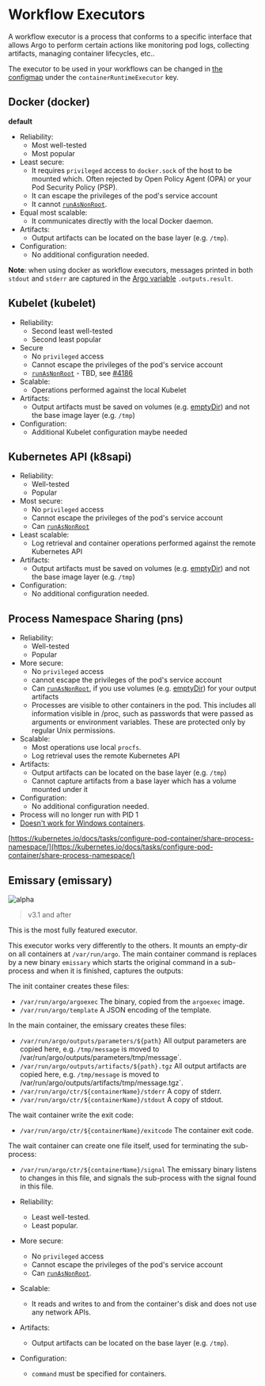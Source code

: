 # Workflow Executors

A workflow executor is a process that conforms to a specific interface that allows Argo to perform certain actions like monitoring pod logs, collecting artifacts, managing container lifecycles, etc..

The executor to be used in your workflows can be changed in [the configmap](./workflow-controller-configmap.yaml) under the `containerRuntimeExecutor` key.


## Docker (docker)

**default**

* Reliability:
    * Most well-tested
    * Most popular
* Least secure:
    * It requires `privileged` access to `docker.sock` of the host to be mounted which. Often rejected by Open Policy Agent (OPA) or your Pod Security Policy (PSP).
    * It can escape the privileges of the pod's service account
    * It cannot [`runAsNonRoot`](workflow-pod-security-context.md).
* Equal most scalable:
    * It communicates directly with the local Docker daemon.
* Artifacts:
    * Output artifacts can be located on the base layer (e.g. `/tmp`).
* Configuration:
    * No additional configuration needed.

**Note**: when using docker as workflow executors, messages printed in both `stdout` and `stderr` are captured in the [Argo variable](./variables.md#scripttemplate) `.outputs.result`.

## Kubelet (kubelet)

* Reliability:
    * Second least well-tested
    * Second least popular
* Secure
    * No `privileged` access
    * Cannot escape the privileges of the pod's service account
    * [`runAsNonRoot`](workflow-pod-security-context.md) - TBD, see [#4186](https://github.com/argoproj/argo-workflows/issues/4186)
* Scalable:
    * Operations performed against the local Kubelet
* Artifacts:
    * Output artifacts must be saved on volumes (e.g. [emptyDir](empty-dir.md)) and not the base image layer (e.g. `/tmp`)
* Configuration:
    * Additional Kubelet configuration maybe needed

## Kubernetes API (k8sapi)

* Reliability:
    * Well-tested
    * Popular
* Most secure:
    * No `privileged` access
    * Cannot escape the privileges of the pod's service account
    * Can [`runAsNonRoot`](workflow-pod-security-context.md)
* Least scalable:
    * Log retrieval and container operations performed against the remote Kubernetes API
* Artifacts:
    * Output artifacts must be saved on volumes (e.g. [emptyDir](empty-dir.md)) and not the base image layer (e.g. `/tmp`)
* Configuration:
    * No additional configuration needed.

## Process Namespace Sharing (pns)

* Reliability:
    * Well-tested
    * Popular
* More secure:
    * No `privileged` access
    * cannot escape the privileges of the pod's service account
    * Can [`runAsNonRoot`](workflow-pod-security-context.md), if you use volumes (e.g. [emptyDir](empty-dir.md)) for your output artifacts
    * Processes are visible to other containers in the pod. This includes all information visible in /proc, such as passwords that were passed as arguments or environment variables. These are protected only by regular Unix permissions.
* Scalable:
    * Most operations use local `procfs`.
    * Log retrieval uses the remote Kubernetes API
* Artifacts:
    * Output artifacts can be located on the base layer (e.g. `/tmp`)
    * Cannot capture artifacts from a base layer which has a volume mounted under it
* Configuration:
    * No additional configuration needed.
* Process will no longer run with PID 1
* [Doesn't work for Windows containers](https://kubernetes.io/docs/setup/production-environment/windows/intro-windows-in-kubernetes/#v1-pod).

[https://kubernetes.io/docs/tasks/configure-pod-container/share-process-namespace/](https://kubernetes.io/docs/tasks/configure-pod-container/share-process-namespace/)

## Emissary (emissary)

![alpha](assets/alpha.svg)

> v3.1 and after

This is the most fully featured executor.

This executor works very differently to the others. It mounts an empty-dir on all containers at `/var/run/argo`. The main container command is replaces by a new binary `emissary` which starts the original command in a sub-process and when it is finished, captures the outputs:

The init container creates these files:

* `/var/run/argo/argoexec` The binary, copied from the `argoexec` image.
* `/var/run/argo/template` A JSON encoding of the template.

In the main container, the emissary creates these files: 

* `/var/run/argo/outputs/parameters/${path}` All output parameters are copied here, e.g. `/tmp/message` is moved to /var/run/argo/outputs/parameters/tmp/message`.  
* `/var/run/argo/outputs/artifacts/${path}.tgz` All output artifacts are copied here, e.g. `/tmp/message` is moved to /var/run/argo/outputs/artifacts/tmp/message.tgz`.  
* `/var/run/argo/ctr/${containerName}/stderr` A copy of stderr. 
* `/var/run/argo/ctr/${containerName}/stdout`  A copy of stdout.

The wait container write the exit code:

* `/var/run/argo/ctr/${containerName}/exitcode` The container exit code.

The wait container can create one file itself, used for terminating the sub-process:

* `/var/run/argo/ctr/${containerName}/signal` The emissary binary listens to changes in this file, and signals the sub-process with the signal found in this file.

* Reliability:
  * Least well-tested.
  * Least popular.
* More secure:
  * No `privileged` access
  * Cannot escape the privileges of the pod's service account
  * Can [`runAsNonRoot`](workflow-pod-security-context.md).
* Scalable:
  * It reads and writes to and from the container's disk and does not use any network APIs.
* Artifacts:
  * Output artifacts can be located on the base layer (e.g. `/tmp`).
* Configuration:
  * `command` must be specified for containers. 
